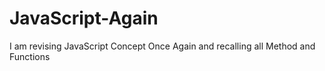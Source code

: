 # JavaScript-Again
I am revising JavaScript Concept Once Again and recalling all Method and Functions
